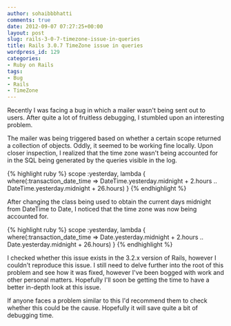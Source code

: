 ```yaml
---
author: sohaibbbhatti
comments: true
date: 2012-09-07 07:27:25+00:00
layout: post
slug: rails-3-0-7-timezone-issue-in-queries
title: Rails 3.0.7 TimeZone issue in queries
wordpress_id: 129
categories:
- Ruby on Rails
tags:
- Bug
- Rails
- TimeZone
---
```


Recently I was facing a bug in which a mailer wasn't being sent out to users. After quite a lot of fruitless debugging, I stumbled upon an interesting problem.

The mailer was being triggered based on whether a certain scope returned a collection of objects. Oddly, it seemed to be working fine locally. Upon closer inspection, I realized that the time zone wasn't being accounted for in the SQL being generated by the queries visible in the log.

    
{% highlight ruby %}
scope :yesterday, lambda { where(:transaction_date_time => DateTime.yesterday.midnight + 2.hours .. DateTime.yesterday.midnight + 26.hours) }
{% endhighlight %}


After changing the class being used to obtain the current days midnight from DateTime to Date, I noticed that the time zone was now being accounted for.

    
{% highlight ruby %}
scope :yesterday, lambda { where(:transaction_date_time => Date.yesterday.midnight + 2.hours .. Date.yesterday.midnight + 26.hours) }
{% endhighlight %}


I checked whether this issue exists in the 3.2.x version of Rails, however I couldn't reproduce this issue. I still need to delve further into the root of this problem and see how it was fixed, however I've been bogged with work and other personal matters. Hopefully I'll soon be getting the time to have a better in-depth look at this issue.

If anyone faces a problem similar to this I'd recommend them to check whether this could be the cause. Hopefully it will save quite a bit of debugging time.

